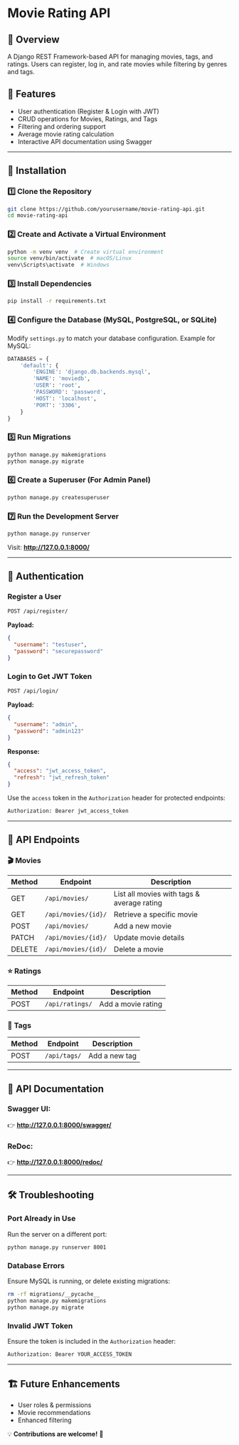 # Movie Rating API

## 📌 Overview
A Django REST Framework-based API for managing movies, tags, and ratings. Users can register, log in, and rate movies while filtering by genres and tags.

## 🚀 Features
- User authentication (Register & Login with JWT)
- CRUD operations for Movies, Ratings, and Tags
- Filtering and ordering support
- Average movie rating calculation
- Interactive API documentation using Swagger

---

## 🔧 Installation

### 1️⃣ **Clone the Repository**
```sh
git clone https://github.com/yourusername/movie-rating-api.git
cd movie-rating-api
```

### 2️⃣ **Create and Activate a Virtual Environment**
```sh
python -m venv venv  # Create virtual environment
source venv/bin/activate  # macOS/Linux
venv\Scripts\activate  # Windows
```

### 3️⃣ **Install Dependencies**
```sh
pip install -r requirements.txt
```

### 4️⃣ **Configure the Database** (MySQL, PostgreSQL, or SQLite)
Modify `settings.py` to match your database configuration. Example for MySQL:
```python
DATABASES = {
    'default': {
        'ENGINE': 'django.db.backends.mysql',
        'NAME': 'moviedb',
        'USER': 'root',
        'PASSWORD': 'password',
        'HOST': 'localhost',
        'PORT': '3306',
    }
}
```

### 5️⃣ **Run Migrations**
```sh
python manage.py makemigrations
python manage.py migrate
```

### 6️⃣ **Create a Superuser** (For Admin Panel)
```sh
python manage.py createsuperuser
```

### 7️⃣ **Run the Development Server**
```sh
python manage.py runserver
```
Visit: **http://127.0.0.1:8000/**

---

## 🔑 Authentication

### **Register a User**
```sh
POST /api/register/
```
**Payload:**
```json
{
  "username": "testuser",
  "password": "securepassword"
}
```

### **Login to Get JWT Token**
```sh
POST /api/login/
```
**Payload:**
```json
{
  "username": "admin",
  "password": "admin123"
}
```
**Response:**
```json
{
  "access": "jwt_access_token",
  "refresh": "jwt_refresh_token"
}
```
Use the `access` token in the `Authorization` header for protected endpoints:
```sh
Authorization: Bearer jwt_access_token
```

---

## 📜 API Endpoints

### 🎬 **Movies**
| Method | Endpoint | Description |
|--------|---------|-------------|
| GET | `/api/movies/` | List all movies with tags & average rating |
| GET | `/api/movies/{id}/` | Retrieve a specific movie |
| POST | `/api/movies/` | Add a new movie |
| PATCH | `/api/movies/{id}/` | Update movie details |
| DELETE | `/api/movies/{id}/` | Delete a movie |

### ⭐ **Ratings**
| Method | Endpoint | Description |
|--------|---------|-------------|
| POST | `/api/ratings/` | Add a movie rating |

### 🔖 **Tags**
| Method | Endpoint | Description |
|--------|---------|-------------|
| POST | `/api/tags/` | Add a new tag |

---

## 📄 API Documentation
### **Swagger UI:**  
👉 **http://127.0.0.1:8000/swagger/**

### **ReDoc:**  
👉 **http://127.0.0.1:8000/redoc/**

---

## 🛠️ Troubleshooting

### **Port Already in Use**
Run the server on a different port:
```sh
python manage.py runserver 8001
```

### **Database Errors**
Ensure MySQL is running, or delete existing migrations:
```sh
rm -rf migrations/__pycache__
python manage.py makemigrations
python manage.py migrate
```

### **Invalid JWT Token**
Ensure the token is included in the `Authorization` header:
```sh
Authorization: Bearer YOUR_ACCESS_TOKEN
```

---

## 🏗️ Future Enhancements
- User roles & permissions
- Movie recommendations
- Enhanced filtering

💡 **Contributions are welcome!** 🚀

